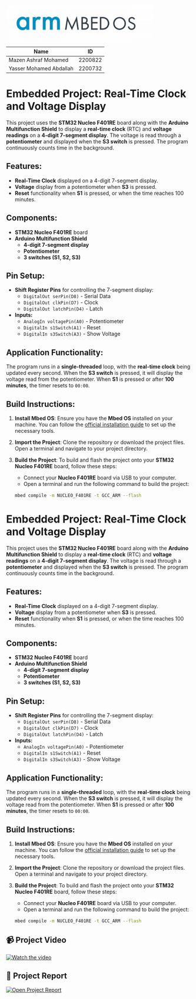 <p>
  <img src="https://github.com/Mazen-Elborhamy/Embedded-Project-/raw/main/Report%20%26%20Video/download.png" alt="Download Icon" width="400" align="left"/>
</p>
<br clear="all"/>


| **Name**                    | **ID**   |
|-----------------------------|----------|
| Mazen Ashraf Mohamed         | 2200822  |
| Yasser Mohamed Abdallah      | 2200732  |



# Embedded Project: Real-Time Clock and Voltage Display

This project uses the **STM32 Nucleo F401RE** board along with the **Arduino Multifunction Shield** to display a **real-time clock** (RTC) and **voltage readings** on a **4-digit 7-segment display**. The voltage is read through a **potentiometer** and displayed when the **S3 switch** is pressed. The program continuously counts time in the background.


## Features:
- **Real-Time Clock** displayed on a 4-digit 7-segment display.
- **Voltage** display from a potentiometer when **S3** is pressed.
- **Reset** functionality when **S1** is pressed, or when the time reaches 100 minutes.

## Components:
- **STM32 Nucleo F401RE** board
- **Arduino Multifunction Shield**
  - **4-digit 7-segment display**
  - **Potentiometer**
  - **3 switches (S1, S2, S3)**

## Pin Setup:
- **Shift Register Pins** for controlling the 7-segment display:
  - `DigitalOut serPin(D8)`  - Serial Data
  - `DigitalOut clkPin(D7)`  - Clock
  - `DigitalOut latchPin(D4)` - Latch
- **Inputs:**
  - `AnalogIn voltagePin(A0)`  - Potentiometer
  - `DigitalIn s1Switch(A1)`   - Reset
  - `DigitalIn s3Switch(A3)`   - Show Voltage

## Application Functionality:
The program runs in a **single-threaded** loop, with the **real-time clock** being updated every second. When the **S3 switch** is pressed, it will display the voltage read from the potentiometer. When **S1** is pressed or after **100 minutes**, the timer resets to `00:00`.

## Build Instructions:

1. **Install Mbed OS**:
   Ensure you have the **Mbed OS** installed on your machine. You can follow the [official installation guide](https://os.mbed.com/studio/) to set up the necessary tools.

2. **Import the Project**:
   Clone the repository or download the project files. Open a terminal and navigate to your project directory.

3. **Build the Project**:
   To build and flash the project onto your **STM32 Nucleo F401RE** board, follow these steps:
   - Connect your **Nucleo F401RE** board via USB to your computer.
   - Open a terminal and run the following command to build the project:

   ```bash
   mbed compile -m NUCLEO_F401RE -t GCC_ARM --flash

# Embedded Project: Real-Time Clock and Voltage Display

This project uses the **STM32 Nucleo F401RE** board along with the **Arduino Multifunction Shield** to display a **real-time clock** (RTC) and **voltage readings** on a **4-digit 7-segment display**. The voltage is read through a **potentiometer** and displayed when the **S3 switch** is pressed. The program continuously counts time in the background.

## Features:
- **Real-Time Clock** displayed on a 4-digit 7-segment display.
- **Voltage** display from a potentiometer when **S3** is pressed.
- **Reset** functionality when **S1** is pressed, or when the time reaches 100 minutes.

## Components:
- **STM32 Nucleo F401RE** board
- **Arduino Multifunction Shield**
  - **4-digit 7-segment display**
  - **Potentiometer**
  - **3 switches (S1, S2, S3)**

## Pin Setup:
- **Shift Register Pins** for controlling the 7-segment display:
  - `DigitalOut serPin(D8)`  - Serial Data
  - `DigitalOut clkPin(D7)`  - Clock
  - `DigitalOut latchPin(D4)` - Latch
- **Inputs:**
  - `AnalogIn voltagePin(A0)`  - Potentiometer
  - `DigitalIn s1Switch(A1)`   - Reset
  - `DigitalIn s3Switch(A3)`   - Show Voltage

## Application Functionality:
The program runs in a **single-threaded** loop, with the **real-time clock** being updated every second. When the **S3 switch** is pressed, it will display the voltage read from the potentiometer. When **S1** is pressed or after **100 minutes**, the timer resets to `00:00`.

## Build Instructions:

1. **Install Mbed OS**:
   Ensure you have the **Mbed OS** installed on your machine. You can follow the [official installation guide](https://os.mbed.com/studio/) to set up the necessary tools.

2. **Import the Project**:
   Clone the repository or download the project files. Open a terminal and navigate to your project directory.

3. **Build the Project**:
   To build and flash the project onto your **STM32 Nucleo F401RE** board, follow these steps:
   - Connect your **Nucleo F401RE** board via USB to your computer.
   - Open a terminal and run the following command to build the project:

   ```bash
   mbed compile -m NUCLEO_F401RE -t GCC_ARM --flash

<h2>📹 Project Video </h2>

<a href="https://drive.google.com/file/d/1s7I7npO2QUiUPna9hscxqAzC01U5uYPd/view?usp=drive_link" target="_blank">
  <img src="https://github.com/Mazen-Elborhamy/Embedded-Project-/raw/main/Report%20%26%20Video/Screenshot%202025-05-12%20150740.jpg" alt="Watch the video" width="300"/>
</a>

<h2>📄 Project Report</h2>

<a href="https://github.com/Mazen-Elborhamy/Embedded-Project-/blob/main/Report%20%26%20Video/Embedded%20Project%20report.pdf" target="_blank">
  <img src="https://github.com/Mazen-Elborhamy/Embedded-Project-/raw/main/Report%20%26%20Video/Screenshot%202025-05-12%20171725.png" alt="Open Project Report" width="300"/>
</a>


